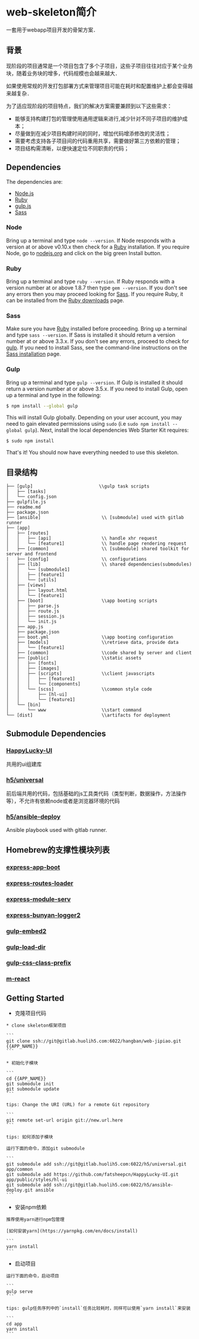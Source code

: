 # web-skeleton简介

一套用于webapp项目开发的骨架方案．

## 背景

现阶段的项目通常是一个项目包含了多个子项目，这些子项目往往对应于某个业务块，随着业务块的增多，代码规模也会越来越大．

如果使用常规的开发打包部署方式来管理项目可能在耗时和配置维护上都会变得越来越复杂．

为了适应现阶段的项目特点，我们的解决方案需要兼顾到以下这些需求：
* 能够支持构建打包的管理使用通用逻辑来进行,减少针对不同子项目的维护成本；
* 尽量做到在减少项目构建时间的同时，增加代码增添修改的灵活性；
* 需要考虑支持各子项目间的代码重用共享，需要做好第三方依赖的管理；
* 项目结构需清晰，以便快速定位不同职责的代码；

## Dependencies

The dependencies are:
* [Node.js](http://nodejs.org)
* [Ruby](https://www.ruby-lang.org/)
* [gulp.js](http://gulpjs.com)
* [Sass](http://sass-lang.com/install)

### Node

Bring up a terminal and type `node --version`.
If Node responds with a version at or above v0.10.x then check for a [Ruby](#ruby) installation.
If you require Node, go to [nodejs.org](http://nodejs.org/) and click on the big green Install button.

### Ruby

Bring up a terminal and type `ruby --version`.
If Ruby responds with a version number at or above 1.8.7 then type `gem --version`.
If you don't see any errors then you may proceed looking for [Sass](#sass).
If you require Ruby, it can be installed from the [Ruby downloads](https://www.ruby-lang.org/en/downloads/) page.

### Sass

Make sure you have [Ruby](#ruby) installed before proceeding.
Bring up a terminal and type `sass --version`.
If Sass is installed it should return a version number at or above 3.3.x.
If you don't see any errors, proceed to check for [gulp](#gulp).
If you need to install Sass, see the command-line instructions on the [Sass installation](http://sass-lang.com/install) page.

### Gulp

Bring up a terminal and type `gulp --version`.
If Gulp is installed it should return a version number at or above 3.5.x.
If you need to install Gulp, open up a terminal and type in the following:

```sh
$ npm install --global gulp
```

This will install Gulp globally. Depending on your user account, you may need to gain elevated permissions using `sudo` (i.e `sudo npm install --global gulp`). Next, install the local dependencies Web Starter Kit requires:

```sh
$ sudo npm install
```

That's it! You should now have everything needed to use this skeleton.

## 目录结构
```
├── [gulp]                         \\gulp task scripts
│   ├── [tasks]
│   └── config.json
├── gulpfile.js
├── readme.md
├── package.json
├── [ansible]                       \\ [submodule] used with gitlab runner
├── [app]
│   ├── [routes]
│   │   ├── [api]                   \\ handle xhr request
│   │   └── [feature1]              \\ handle page rendering request
│   ├── [common]                    \\ [submodule] shared toolkit for server and frontend
|   ├── [config]                    \\ configurations
│   ├── [lib]                       \\ shared dependencies(submodules)
│   │   └── [submodule1]
│   │   ├── [feature1]
│   │   └── [utils]
│   ├── [views]
│   │   ├── layout.html
│   │   └── [feature1]
│   ├── [boot]                      \\app booting scripts
│   │   ├── parse.js
│   │   ├── route.js
│   │   ├── session.js
│   │   └── init.js
│   ├── app.js
│   ├── package.json
│   ├── boot.yml                    \\app booting configuration
│   ├── [models]                    \\retrieve data, provide data
│   │   └── [feature1]
│   ├── [common]                    \\code shared by server and client
│   ├── [public]                    \\static assets
│   │   ├── [fonts]
│   │   ├── [images]
│   │   ├── [scripts]               \\client javascripts
│   │   │   ├── [feature1]
│   │   │   └── [components]
│   │   └── [scss]                  \\common style code
│   │       ├── [hl-ui]
│   │       └── [feature1]
│   └── [bin]
│       └── www                     \\start command
└── [dist]                          \\artifacts for deployment
```

## Submodule Dependencies

### [HappyLucky-UI](https://github.com/fatsheepcn/HappyLucky-UI)
  共用的ui组建库
### [h5/universal](http://gitlab.huolih5.com/h5/universal)
  前后端共用的代码，包括基础的js工具类代码（类型判断，数据操作，方法操作等），不允许有依赖node或者是浏览器环境的代码
### [h5/ansible-deploy](http://gitlab.huolih5.com/h5/ansible-deploy)
  Ansible playbook used with gitlab runner.

## Homebrew的支撑性模块列表

### [express-app-boot](https://www.npmjs.com/package/express-app-boot)

### [express-routes-loader](https://www.npmjs.com/package/express-routes-loader)

### [express-module-serv](https://www.npmjs.com/package/express-module-serv)

### [express-bunyan-logger2](https://www.npmjs.com/package/express-bunyan-logger2)

### [gulp-embed2](https://www.npmjs.com/package/gulp-embed2)

### [gulp-load-dir](https://www.npmjs.com/package/gulp-load-dir)

### [gulp-css-class-prefix](https://www.npmjs.com/package/gulp-css-class-prefix)

### [m-react](https://github.com/ybybzj/m-react)

## Getting Started

*    克隆项目代码

    * clone skeleton框架项目

    ```
    git clone ssh://git@gitlab.huolih5.com:6022/hangban/web-jipiao.git {{APP_NAME}}
    ```

    * 初始化子模块

    ```
    cd {{APP_NAME}}
    git submodule init
    git submodule update
    ```

    tips: Change the URI (URL) for a remote Git repository

    ```
    git remote set-url origin git://new.url.here
    ```

    tips: 如何添加子模块

    运行下面的命令，添加git submodule

    ```
    git submodule add ssh://git@gitlab.huolih5.com:6022/h5/universal.git app/common
    git submodule add https://github.com/fatsheepcn/HappyLucky-UI.git app/public/styles/hl-ui
    git submodule add ssh://git@gitlab.huolih5.com:6022/h5/ansible-deploy.git ansible
    ```

*    安装npm依赖

    推荐使用yarn进行npm包管理

    [如何安装yarn](https://yarnpkg.com/en/docs/install)

    ```
    yarn install
    ```

*    启动项目

    运行下面的命令，启动项目

    ```
    gulp serve
    ```

    tips: gulp任务序列中的`install`任务比较耗时，同样可以使用`yarn install`来安装

    ```
    cd app
    yarn install
    ```
